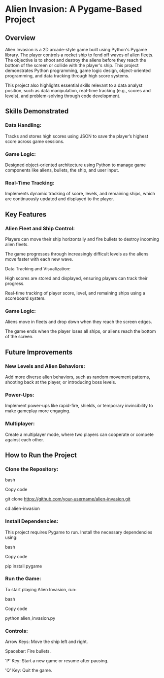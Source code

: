 # Alien Invasion: A Pygame-Based Project
## Overview
Alien Invasion is a 2D arcade-style game built using Python's Pygame library. The player controls a rocket ship to fend off waves of alien fleets. The objective is to shoot and destroy the aliens before they reach the bottom of the screen or collide with the player's ship. This project demonstrates Python programming, game logic design, object-oriented programming, and data tracking through high score systems.

This project also highlights essential skills relevant to a data analyst position, such as data manipulation, real-time tracking (e.g., scores and levels), and problem-solving through code development.

## Skills Demonstrated
### Data Handling:
Tracks and stores high scores using JSON to save the player’s highest score across game sessions.
### Game Logic:
Designed object-oriented architecture using Python to manage game components like aliens, bullets, the ship, and user input.
### Real-Time Tracking:
Implements dynamic tracking of score, levels, and remaining ships, which are continuously updated and displayed to the player.

## Key Features
### Alien Fleet and Ship Control:
Players can move their ship horizontally and fire bullets to destroy incoming alien fleets.

The game progresses through increasingly difficult levels as the aliens move faster with each new wave.

Data Tracking and Visualization:

High scores are stored and displayed, ensuring players can track their progress.

Real-time tracking of player score, level, and remaining ships using a scoreboard system.

### Game Logic:
Aliens move in fleets and drop down when they reach the screen edges.

The game ends when the player loses all ships, or aliens reach the bottom of the screen.

## Future Improvements
### New Levels and Alien Behaviors:
Add more diverse alien behaviors, such as random movement patterns, shooting back at the player, or introducing boss levels.
### Power-Ups:
Implement power-ups like rapid-fire, shields, or temporary invincibility to make gameplay more engaging.
### Multiplayer:
Create a multiplayer mode, where two players can cooperate or compete against each other.

## How to Run the Project
### Clone the Repository:
bash

Copy code

git clone https://github.com/your-username/alien-invasion.git

cd alien-invasion
### Install Dependencies:
This project requires Pygame to run. Install the necessary dependencies using:

bash

Copy code

pip install pygame
### Run the Game:
To start playing Alien Invasion, run:

bash

Copy code

python alien_invasion.py

### Controls:
Arrow Keys: Move the ship left and right.

Spacebar: Fire bullets.

'P' Key: Start a new game or resume after pausing.

'Q' Key: Quit the game.





